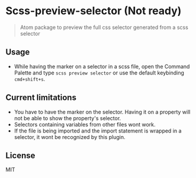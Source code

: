 # Scss-preview-selector (Not ready)

> Atom package to preview the full css selector generated from a scss selector


<!-- ## Install

```
$ apm install autoprefixer
```

Or, Settings → Install → Search for `autoprefixer` -->


## Usage
- While having the marker on a selector in a scss file, open the Command Palette and type `scss preview selector` or use the default keybinding `cmd+shift+s`.

	<!-- ![](https://f.cloud.github.com/assets/1223565/2284892/51b999b2-9fce-11e3-9e9d-5e6a9cb4e933.gif) -->


## Current limitations
- You have to have the marker on the selector. Having it on a property will not be able to show the property's selector.
- Selectors containing variables from other files wont work.
- If the file is being imported and the import statement is wrapped in a selector, it wont be recognized by this plugin.


## License

MIT
